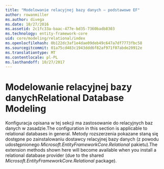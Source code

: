 ```yaml
---
title: "Modelowanie relacyjnej bazy danych — podstawowe EF"
author: rowanmiller
ms.author: divega
ms.date: 10/27/2016
ms.assetid: 2c1fc33a-baac-477e-bd35-7360badb8303
ms.technology: entity-framework-core
uid: core/modeling/relational/index
ms.openlocfilehash: 0b122dc3af1e4dae09deb49c647a7df7773fbc58
ms.sourcegitcommit: 01a75cd483c1943ddd6f82af971f07abde20912e
ms.translationtype: MT
ms.contentlocale: pl-PL
ms.lasthandoff: 10/27/2017
---
```

# <a name="relational-database-modeling"></a><span data-ttu-id="ddc39-102">Modelowanie relacyjnej bazy danych</span><span class="sxs-lookup"><span data-stu-id="ddc39-102">Relational Database Modeling</span></span>

<span data-ttu-id="ddc39-103">Konfiguracja opisana w tej sekcji ma zastosowanie do relacyjnych baz danych w zasadzie.</span><span class="sxs-lookup"><span data-stu-id="ddc39-103">The configuration in this section is applicable to relational databases in general.</span></span> <span data-ttu-id="ddc39-104">Metody rozszerzenia pokazane staną się dostępne po zainstalowaniu dostawcy relacyjnej bazy danych (z powodu udostępnionego *Microsoft.EntityFrameworkCore.Relational* pakietu).</span><span class="sxs-lookup"><span data-stu-id="ddc39-104">The extension methods shown here will become available when you install a relational database provider (due to the shared *Microsoft.EntityFrameworkCore.Relational* package).</span></span>
